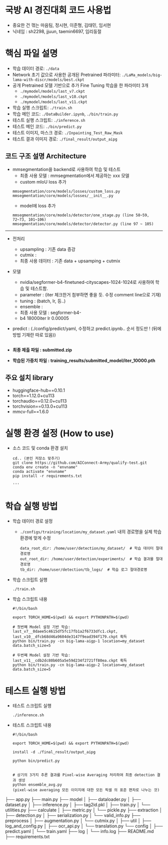 # 국방 AI 경진대회 코드 사용법
- 중요한 건 꺾는 마음팀, 정시현, 이준형, 김태민, 임서현
- 닉네임 : sh2298, jjuun, taemin6697, 임리둥절


# 핵심 파일 설명
  - 학습 데이터 경로: `./data`
  - Network 초기 값으로 사용한 공개된 Pretrained 파라미터: `./LaMa_models/big-lama-with-discr/models/best.ckpt`
  - 공개 Pretrained 모델 기반으로 추가 Fine Tuning 학습을 한 파라미터 3개
    - `./mymodel/models/last_v7.ckpt`
    - `./mymodel/models/last_v10.ckpt`
    - `./mymodel/models/last_v11.ckpt`
  - 학습 실행 스크립트: `./train.sh`
  - 학습 메인 코드: `./DataBuilder.ipynb`, `./bin/train.py`
  - 테스트 실행 스크립트: `./inference.sh`
  - 테스트 메인 코드: `./bin/predict.py`
  - 테스트 이미지, 마스크 경로: `./Inpainting_Test_Raw_Mask`
  - 테스트 결과 이미지 경로: `./final_result/output_aipg`

## 코드 구조 설명 Architecture
- mmsegmentation을 backend로 사용하여 학습 및 테스트
    - 최종 사용 모델 : mmsegmentation에서 제공하는 xxx 모델
    - custom mIoU loss 추가
    ```
   mmsegmentation/core/models/losses/custom_loss.py
   mmsegmentation/core/models/losses/__init__.py
    ```
    - model에 loss 추가
    ```
   mmsegmentation/core/models/detector/one_stage.py (line 58~59, 72~73, 101~106)
   mmsegmentation/core/models/detector/detector.py (line 97 ~ 105)
-------------------------------------
- 전처리 
    - upsampling : 기존 data 증강
    - cutmix : 
    - 최종 사용 데이터 : 기존 data + upsamping + cutmix

- 모델
    - nvidia/segformer-b4-finetuned-cityscapes-1024-1024로 사용하여 학습 및 테스트함.
    - parameter : (iter 체크한거 첨부하면 좋을 듯. 수정 comment line으로 기재)
    - tuning : (batch, lr, 등..)
    - ensemble : 
    - 최종 사용 모델 : segformer-b4-
    - b4 18000iter lr 0.00005 

- predict : (./config/predict/yaml, 수정하고 predict.ipynb..  순서 정도만 ! (뒤에 방법 기재란 따로 있음))

    ```

- **최종 제출 파일 : submitted.zip**
- **학습된 가중치 파일 : training_results/submitted_model/iter_10000.pth**

## 주요 설치 library 
- huggingface-hub==0.10.1
- torch==1.12.0+cu113
- torchaudio==0.12.0+cu113
- torchvision==0.13.0+cu113
- mmcv-full==1.6.0

# 실행 환경 설정 (How to use)

  - 소스 코드 및 conda 환경 설치 
    ```
    cd.. (본인 저장소 맞추기)
    git clone https://github.com/AIConnect-Army/qualify-test.git
    conda env create -n "envname"
    conda activate "envname"
    pip install -r requirements.txt

    '''
# 학습 실행 방법

  - 학습 데이터 경로 설정
    - `./configs/training/location/my_dataset.yaml` 내의 경로명을 실제 학습 환경에 맞게 수정
      ```
      data_root_dir: /home/user/detection/my_dataset/  # 학습 데이터 절대경로명
      out_root_dir: /home/user/detection/experiments/  # 학습 결과물 절대경로명
      tb_dir: /home/user/detection/tb_logs/  # 학습 로그 절대경로명
      ```

  - 학습 스크립트 실행
    ```
    ./train.sh
    ```
    
  - 학습 스크립트 내용
    ```
    #!/bin/bash

    export TORCH_HOME=$(pwd) && export PYTHONPATH=$(pwd)

    # 첫번째 Model 설정 기반 학습: last_v7__0daee5c4615df5fc17fb1a2f6733dfc1.ckpt, last_v10__dfcb68d46a9604de3147f9ead394f179.ckpt 획득
    python bin/train.py -cn big-lama-aigp-1 location=my_dataset data.batch_size=5

    # 두번째 Model 설정 기반 학습: last_v11__cdb2dc80b605a5e59d234f2721ff80ea.ckpt 획득
    python bin/train.py -cn big-lama-aigp-2 location=my_dataset data.batch_size=5
    ```

# 테스트 실행 방법

  - 테스트 스크립트 실행
    ```
    ./inference.sh
    ```

  - 테스트 스크립트 내용
    ```
    #!/bin/bash

    export TORCH_HOME=$(pwd) && export PYTHONPATH=$(pwd)

    install -d ./final_result/output_aipg

    python bin/predict.py 


    # 상기의 3가지 추론 결과를 Pixel-wise Averaging 처리하여 최종 detection 결과 생성
    python ensemble_avg.py
    (pixel-wise averaging 모든 이미지에 대한 모든 픽셀 의 표준 편차로 나누는 것)
    ```

├── app.py
├── main.py
├── model
│ ├── dataloader.py
│ ├── dataset.py
│ ├── inference.py
│ ├── tag2id.pkl
│ ├── train.py
│ └── utilities.py
├── calculate
│ ├── metric.py
│ └── pickle.py
├── extraction
│ ├── detection.py
│ ├── serialization.py
│ └── valid_info.py
├── preprocess
│ ├── augmentation.py
│ └── cutmix.py
│
├── util
│ ├── log_and_config.py
│ ├── ocr_api.py
│ └── translation.py
└── config
│ ├── predict.yaml
│ └── train.yaml
├── log
│ └── info.log
├── README.md
├── requirements.txt